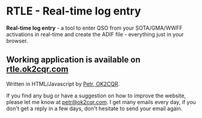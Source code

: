 # RTLE - Real-time log entry

**Real-time log entry** - a tool to enter QSO from your SOTA/GMA/WWFF activations in real-time and create the ADIF file - everything just in your browser.

## Working application is available on **[rtle.ok2cqr.com](https://rtle.ok2cqr.com)**

Written in HTML/Javascript by [Petr, OK2CQR](https://www.ok2cqr.com).

If you find any bug or have a suggestion on how to improve the website, please let me know at [petr@ok2cqr.com](mailto:petr@ok2cqr.com).
I&nbsp;get many emails every day, if you don't get a reply in a few days, don't hesitate to send your email again.
